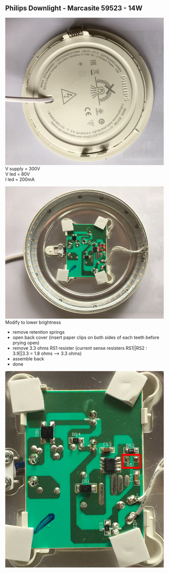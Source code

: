 Philips Downlight - Marcasite 59523 - 14W
---
![back](https://github.com/rern/tips/blob/master/LED_downlight_brightness_mod/back.jpg)
V supply = 300V  
V led = 80V  
I led = 200mA  

![circuit](https://github.com/rern/tips/blob/master/LED_downlight_brightness_mod/board.jpg)
Modify to lower brightness
- remove retention springs
- open back cover (insert paper clips on both sides of each teeth before prying open)
- remove 3.3 ohms RS1 resister (current sense resisters RS1||RS2 : 3.9||3.3 = 1.8 ohms --> 3.3 ohms)
- assemble back
- done

![removed](https://github.com/rern/tips/blob/master/LED_downlight_brightness_mod/removed.jpg)

